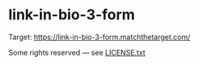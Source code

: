 # link-in-bio-3-form

Target: https://link-in-bio-3-form.matchthetarget.com/

Some rights reserved — see [LICENSE.txt](LICENSE.txt)
